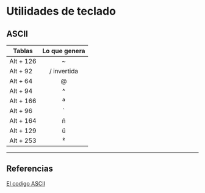 # Utilidades de teclado
## ASCII
| Tablas | Lo que genera |
| - | - |
| Alt + 126 | <center>~</center> |
| Alt + 92 | <center>/ invertida</center> |
| Alt + 64 | <center>@</center> |
| Alt + 94 | <center>^</center> |
| Alt + 166 | <center>ª</center> |
| Alt + 96 | <center>`</center> |
| Alt + 164 | <center>ñ</center> |
| Alt + 129 | <center>ü</center> |
| Alt + 253 | <center>²</center> |

---
## Referencias 
[El codigo ASCII](https://elcodigoascii.com.ar/)